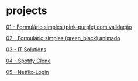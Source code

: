 # projects

<a href="https://mateusskv9.github.io/projects/Simple_Login_1 - Pink_Purple/">01 - Formulário simples (pink-purple) com validação</a>

<a href="https://mateusskv9.github.io/projects/Simple_Login_2 - Green_Black/">02 - Formulário simples (green_black) animado</a>

<a href="https://mateusskv9.github.io/projects/IT-Solutions/">03 - IT Solutions</a>

<a href="https://mateusskv9.github.io/projects/Spotify-Clone/">04 - Spotify Clone</a>

<a href="https://mateusskv9.github.io/projects/Netflix-Login/">05 - Netflix-Login</a>